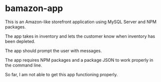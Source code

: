 # bamazon-app

This is an Amazon-like storefront application using MySQL Server and NPM packages.

The app takes in inventory and lets the customer know when inventory has been depleted.

The app should prompt the user with messages.

The app requires NPM packages and a package JSON to work properly in the command line.

So far, I am not able to get this app functioning properly.
